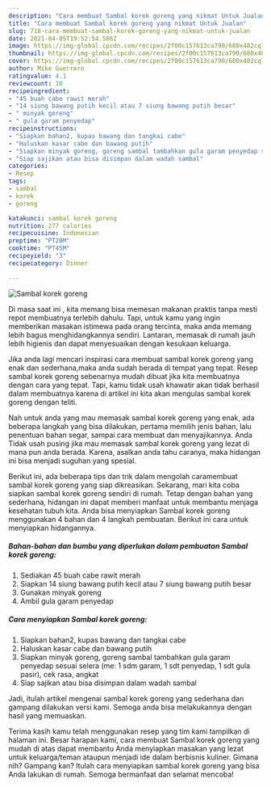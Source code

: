 ```yaml
---
description: "Cara membuat Sambal korek goreng yang nikmat Untuk Jualan"
title: "Cara membuat Sambal korek goreng yang nikmat Untuk Jualan"
slug: 718-cara-membuat-sambal-korek-goreng-yang-nikmat-untuk-jualan
date: 2021-04-05T19:52:54.586Z
image: https://img-global.cpcdn.com/recipes/2f00c157613ca790/680x482cq70/sambal-korek-goreng-foto-resep-utama.jpg
thumbnail: https://img-global.cpcdn.com/recipes/2f00c157613ca790/680x482cq70/sambal-korek-goreng-foto-resep-utama.jpg
cover: https://img-global.cpcdn.com/recipes/2f00c157613ca790/680x482cq70/sambal-korek-goreng-foto-resep-utama.jpg
author: Mike Guerrero
ratingvalue: 4.1
reviewcount: 10
recipeingredient:
- "45 buah cabe rawit merah"
- "14 siung bawang putih kecil atau 7 siung bawang putih besar"
- " minyak goreng"
- " gula garam penyedap"
recipeinstructions:
- "Siapkan bahan2, kupas bawang dan tangkai cabe"
- "Haluskan kasar cabe dan bawang putih"
- "Siapkan minyak goreng, goreng sambal tambahkan gula garam penyedap sesuai selera (me: 1 sdm garam, 1 sdt penyedap, 1 sdt gula pasir), cek rasa, angkat"
- "Siap sajikan atau bisa disimpan dalam wadah sambal"
categories:
- Resep
tags:
- sambal
- korek
- goreng

katakunci: sambal korek goreng 
nutrition: 277 calories
recipecuisine: Indonesian
preptime: "PT20M"
cooktime: "PT45M"
recipeyield: "3"
recipecategory: Dinner

---
```



![Sambal korek goreng](https://img-global.cpcdn.com/recipes/2f00c157613ca790/680x482cq70/sambal-korek-goreng-foto-resep-utama.jpg)

Di masa  saat ini , kita memang bisa memesan makanan praktis tanpa mesti repot membuatnya terlebih dahulu. Tapi, untuk kamu yang ingin memberikan masakan istimewa pada orang tercinta, maka anda memang lebih bagus menghidangkannya sendiri. Lantaran, memasak di rumah jauh lebih higienis dan dapat menyesuaikan dengan kesukaan keluarga.

Jika anda lagi mencari inspirasi cara membuat sambal korek goreng yang enak dan sederhana,maka anda sudah berada di tempat yang tepat. Resep sambal korek goreng  sebenarnya mudah dibuat jika kita membuatnya dengan cara yang tepat. Tapi, kamu tidak usah khawatir akan tidak berhasil dalam membuatnya 
karena di artikel ini kita akan mengulas sambal korek goreng dengan teliti.  



Nah untuk anda yang mau memasak sambal korek goreng yang enak, ada beberapa langkah yang bisa dilakukan, pertama memilih jenis bahan, lalu penentuan bahan segar, sampai cara membuat dan menyajikannya. Anda Tidak usah pusing jika mau memasak sambal korek goreng yang lezat di mana pun anda berada. Karena, asalkan anda  tahu caranya, maka hidangan ini bisa menjadi suguhan yang spesial.

Berikut ini, ada beberapa tips dan trik dalam mengolah caramembuat sambal korek goreng yang siap dikreasikan. Sekarang, mari kita coba siapkan sambal korek goreng sendiri di rumah. Tetap dengan bahan yang sederhana, hidangan ini dapat memberi manfaat untuk membantu menjaga kesehatan tubuh kita. Anda bisa menyiapkan Sambal korek goreng menggunakan 4 bahan dan 4 langkah pembuatan. Berikut ini cara untuk menyiapkan hidangannya.

<!--inarticleads1-->

##### Bahan-bahan dan bumbu yang diperlukan dalam pembuatan Sambal korek goreng:

1. Sediakan 45 buah cabe rawit merah
1. Siapkan 14 siung bawang putih kecil atau 7 siung bawang putih besar
1. Gunakan  minyak goreng
1. Ambil  gula garam penyedap




<!--inarticleads2-->

##### Cara menyiapkan Sambal korek goreng:

1. Siapkan bahan2, kupas bawang dan tangkai cabe
1. Haluskan kasar cabe dan bawang putih
1. Siapkan minyak goreng, goreng sambal tambahkan gula garam penyedap sesuai selera (me: 1 sdm garam, 1 sdt penyedap, 1 sdt gula pasir), cek rasa, angkat
1. Siap sajikan atau bisa disimpan dalam wadah sambal




Jadi, itulah artikel mengenai  sambal korek goreng  yang sederhana dan gampang dilakukan versi kami. Semoga anda bisa melakukannya dengan hasil yang memuaskan. 

Terima kasih kamu telah menggunakan resep yang tim kami tampilkan di halaman ini. Besar harapan kami, cara membuat  Sambal korek goreng yang mudah di atas dapat membantu Anda menyiapkan masakan yang lezat untuk keluarga/teman ataupun menjadi ide dalam berbisnis kuliner. Gimana nih? Gampang kan? Itulah cara menyiapkan sambal korek goreng yang bisa Anda lakukan di rumah. Semoga bermanfaat dan selamat mencoba!


